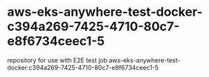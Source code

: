 # aws-eks-anywhere-test-docker-c394a269-7425-4710-80c7-e8f6734ceec1-5
repository for use with E2E test job aws-eks-anywhere-test-docker:c394a269-7425-4710-80c7-e8f6734ceec1-5
